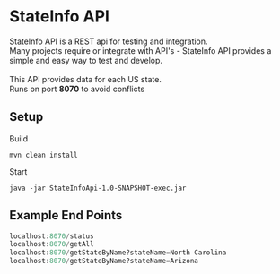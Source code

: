 # StateInfo API

StateInfo API is a REST api for testing and integration.  
Many projects require or integrate with API's - StateInfo API provides a simple and easy way to test and develop.  
\
This API provides data for each US state.
\
Runs on port <b>8070</b> to avoid conflicts
## Setup
Build
```shell script
mvn clean install
```
Start
```shell script
java -jar StateInfoApi-1.0-SNAPSHOT-exec.jar
```
## Example End Points

```python
localhost:8070/status
localhost:8070/getAll
localhost:8070/getStateByName?stateName=North Carolina
localhost:8070/getStateByName?stateName=Arizona